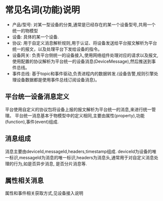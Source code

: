 # 常见名词(功能)说明 
* 产品/型号: 对某一型设备的分类,通常是已经存在的某一个设备型号,共用一个统一的物模型  
* 设备: 具体的某一个设备.
* 协议:  用于自定义消息解析规则,用于认证、将设备发送给平台报文解析为平台统一的报文，以及处理平台下发给设备的指令。 
* 设备网关: 负责平台侧统一的设备接入,使用网络组件处理对应的请求以及报文,使用配置的协议解析为平台统一的设备消息(DeviceMessage),然后推送到事件总线。
* 事件总线: 基于topic和事件驱动,负责进程内的数据转发.(设备告警,规则引擎处理设备数据都是使用事件总线订阅设备消息)。 

## 平台统一设备消息定义 
平台使用自定义的协议包将设备上报的报文解析为平台统一的消息,来进行统一管理。 
平台统一消息基本于物模型中的定义相同,主要由属性(property),功能(function),事件(event)组成.  
## 消息组成 
消息主要由deviceId,messageId,headers,timestamp组成.
deviceId为设备的唯一标识,messageId为消息的唯一标识,headers为消息头,通常用于对自定义消息处理的行为,如是否异步消息, 是否分片消息等.

## 属性相关消息 

属性和事件相关获取方式,见设备接入说明 